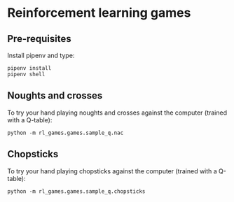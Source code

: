 # Reinforcement learning games

## Pre-requisites

Install pipenv and type:

```
pipenv install
pipenv shell
```

## Noughts and crosses

To try your hand playing noughts and crosses against the computer (trained with a Q-table):

```
python -m rl_games.games.sample_q.nac
```

## Chopsticks

To try your hand playing chopsticks against the computer (trained with a Q-table):

```
python -m rl_games.games.sample_q.chopsticks
```

